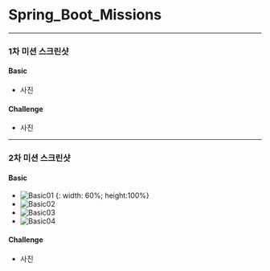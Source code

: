 # Spring_Boot_Missions
- - -
### 1차 미션 스크린샷
#### Basic
* 사진

#### Challenge
* 사진

- - -
### 2차 미션 스크린샷
#### Basic
* ![Basic01](https://user-images.githubusercontent.com/31644115/155059682-50975e7c-54e3-4783-9079-65ebadd6f981.PNG) {: width: 60%; height:100%}
* ![Basic02](https://user-images.githubusercontent.com/31644115/155059686-2b0214ad-a870-45ef-9b99-e9334d95a0cb.PNG)
* ![Basic03](https://user-images.githubusercontent.com/31644115/155059694-e86a8674-6eda-4899-9fe0-c49419b59f8f.PNG)
* ![Basic04](https://user-images.githubusercontent.com/31644115/155059699-5b82375b-9bf1-4d38-b487-6e03956baa95.PNG)


#### Challenge
* 사진
